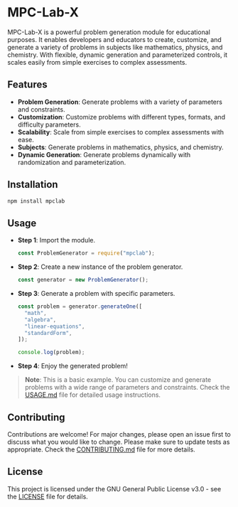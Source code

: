 # MPC-Lab-X

MPC-Lab-X is a powerful problem generation module for educational purposes. It enables developers and educators to create, customize, and generate a variety of problems in subjects like mathematics, physics, and chemistry. With flexible, dynamic generation and parameterized controls, it scales easily from simple exercises to complex assessments.

## Features

- **Problem Generation**: Generate problems with a variety of parameters and constraints.
- **Customization**: Customize problems with different types, formats, and difficulty parameters.
- **Scalability**: Scale from simple exercises to complex assessments with ease.
- **Subjects**: Generate problems in mathematics, physics, and chemistry.
- **Dynamic Generation**: Generate problems dynamically with randomization and parameterization.

## Installation

```bash
npm install mpclab
```

## Usage

- **Step 1**: Import the module.

  ```javascript
  const ProblemGenerator = require("mpclab");
  ```

- **Step 2**: Create a new instance of the problem generator.

  ```javascript
  const generator = new ProblemGenerator();
  ```

- **Step 3**: Generate a problem with specific parameters.

  ```javascript
  const problem = generator.generateOne([
    "math",
    "algebra",
    "linear-equations",
    "standardForm",
  ]);

  console.log(problem);
  ```

- **Step 4**: Enjoy the generated problem!

> **Note**: This is a basic example. You can customize and generate problems with a wide range of parameters and constraints. Check the [USAGE.md](/docs/USAGE.md) file for detailed usage instructions.

## Contributing

Contributions are welcome! For major changes, please open an issue first to discuss what you would like to change. Please make sure to update tests as appropriate. Check the [CONTRIBUTING.md](/docs/CONTRIBUTING.md) file for more details.

## License

This project is licensed under the GNU General Public License v3.0 - see the [LICENSE](/LICENSE) file for details.
